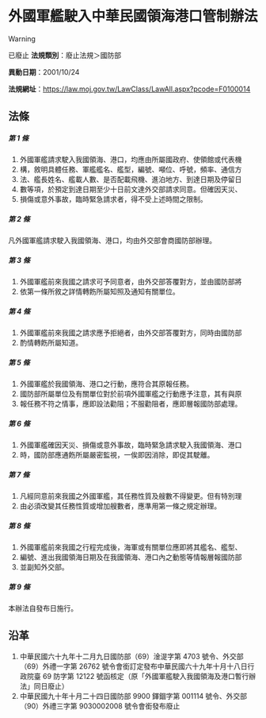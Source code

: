# 外國軍艦駛入中華民國領海港口管制辦法


> [!WARNING]
> 已廢止
**法規類別**：廢止法規＞國防部

**異動日期**：2001/10/24  

**法規網址**：https://law.moj.gov.tw/LawClass/LawAll.aspx?pcode=F0100014



## 法條
##### 第 1 條
1. 外國軍艦請求駛入我國領海、港口，均應由所屬國政府、使領館或代表機
1. 構，敘明具體任務、軍艦艦名、艦型，編號、噸位、呼號，頻率、通信方
1. 法、艦長姓名、艦載人數、是否配載飛機、進泊地方、到達日期及停留日
1. 數等項，於預定到達日期至少十日前文達外交部請求同意。但確因天災、
1. 損傷或意外事故，臨時緊急請求者，得不受上述時間之限制。

##### 第 2 條
凡外國軍艦請求駛入我國領海、港口，均由外交部會商國防部辦理。

##### 第 3 條
1. 外國軍艦前來我國之請求可予同意者，由外交部答覆對方，並由國防部將
1. 依第一條所敘之詳情轉飭所屬知照及通知有關單位。

##### 第 4 條
1. 外國軍艦前來我國之請求應予拒絕者，由外交部答覆對方，同時由國防部
1. 酌情轉飭所屬知道。

##### 第 5 條
1. 外國軍艦於我國領海、港口之行動，應符合其原報任務。
1. 國防部所屬單位及有關單位對於前項外國軍艦之行動應予注意，其有與原
1. 報任務不符之情事，應即設法勸阻；不服勸阻者，應即層報國防部處理。

##### 第 6 條
1. 外國軍艦確因天災、損傷或意外事故，臨時緊急請求駛入我國領海、港口
1. 時，國防部應通飭所屬嚴密監視，一俟即因消除，即促其駛離。

##### 第 7 條
1. 凡經同意前來我國之外國軍艦，其任務性質及艘數不得變更。但有特別理
1. 由必須改變其任務性質或增加艘數者，應準用第一條之規定辦理。

##### 第 8 條
1. 外國軍艦前來我國之行程完成後，海軍或有關單位應即將其艦名、艦型、
1. 編號、進出我國領海日期及在我國領海、港口內之動態等情報層報國防部
1. 並副知外交部。

##### 第 9 條
本辦法自發布日施行。

## 沿革
1. 中華民國六十九年十二月九日國防部（69）淦湜字第 4703 號令、外交部（69）外禮一字第 26762  號令會銜訂定發布中華民國六十九年十月十八日行政院臺 69 防字第 12122 號函核定（原「外國軍艦駛入我國領海及港口暫行辦法」同日廢止）
1. 中華民國九十年十月二十四日國防部 9900 鐸錮字第 001114 號令、外交部（90）外禮三字第 9030002008 號令會銜發布廢止
